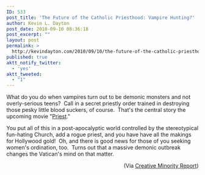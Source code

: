 ```yaml
---
ID: 533
post_title: 'The Future of the Catholic Priesthood: Vampire Hunting?'
author: Kevin L. Dayton
post_date: 2010-09-10 08:36:18
post_excerpt: ""
layout: post
permalink: >
  http://kevindayton.com/2010/09/10/the-future-of-the-catholic-priesthood-vampire-hunting/
published: true
aktt_notify_twitter:
  - 'yes'
aktt_tweeted:
  - "1"
---
```

What do you do when vampires turn out to be demonic monsters and not overly-serious teens?  Call in a secret priestly order trained in destroying those pesky little blood suckers, of course.  That's the central story the upcoming movie "<a title="http://www.imdb.com/title/tt0822847/" href="http://www.imdb.com/title/tt0822847/" target="_blank">Priest</a>."

You put all of this in a post-apocalyptic world controlled by the stereotypical fun-hating Church, add a rogue priest, and you have have all the makings for Hollywood gold!  Oh, and there is good news for those of you seeking women's ordination, too.  Turns out that a massive demonic outbreak changes the Vatican's mind on that matter.
<p style="text-align: center"></p>
<p style="text-align: right">(Via <a title="http://www.creativeminorityreport.com/2010/09/post-apocalyptic-priestly-vampire.html" href="http://www.creativeminorityreport.com/2010/09/post-apocalyptic-priestly-vampire.html" target="_blank">Creative Minority Report</a>)</p>